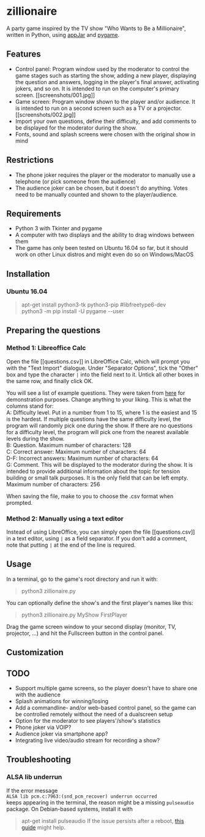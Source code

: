 # zillionaire
A party game inspired by the TV show "Who Wants to Be a Millionaire", written in Python, using [appJar](https://appjar.info) and [pygame](https://www.pygame.org).  

## Features
- Control panel: Program window used by the moderator to control the game stages such as starting the show, adding a new player, displaying the question and answers, logging in the player's final answer, activating jokers, and so on. It is intended to run on the computer's primary screen. [[screenshots/001.jpg]]  
- Game screen: Program window shown to the player and/or audience. It is intended to run on a second screen such as a TV or a projector. [[screenshots/002.jpg]]  
- Import your own questions, define their difficulty, and add comments to be displayed for the moderator during the show.
- Fonts, sound and splash screens were chosen with the original show in mind

## Restrictions
- The phone joker requires the player or the moderator to manually use a telephone (or pick someone from the audience)
- The audience joker can be chosen, but it doesn't do anything. Votes need to be manually counted and shown to the player/audience.

## Requirements
- Python 3 with Tkinter and pygame
- A computer with two displays and the ability to drag windows between them
- The game has only been tested on Ubuntu 16.04 so far, but it should work on other Linux distros and might even do so on Windows/MacOS

## Installation
### Ubuntu 16.04
> apt-get install python3-tk python3-pip #libfreetype6-dev  
> python3 -m pip install -U pygame --user  

## Preparing the questions
### Method 1: Libreoffice Calc
Open the file [[questions.csv]] in LibreOffice Calc, which will prompt you with the "Text Import" dialogue. Under "Separator Options", tick the "Other" box and type the character `|` into the field next to it. Untick all other boxes in the same row, and finally click OK.

You will see a list of example questions. They were taken from [here](https://gamefaqs.gamespot.com/gba/919785-who-wants-to-be-a-millionaire-2nd-edition/faqs/40044) for demonstration purposes. Change anything to your liking. This is what the columns stand for:  
A: Difficulty level. Put in a number from 1 to 15, where 1 is the easiest and 15 is the hardest. If multiple questions have the same difficulty level, the program will randomly pick one during the show. If there are no questions for a difficulty level, the program will pick one from the nearest available levels during the show.  
B: Question. Maximum number of characters: 128  
C: Correct answer: Maximum number of characters: 64  
D-F: Incorrect answers: Maximum number of characters: 64  
G: Comment. This will be displayed to the moderator during the show. It is intended to provide additional information about the topic for tension building or small talk purposes. It is the only field that can be left empty. Maximum number of characters: 256

When saving the file, make to you to choose the .csv format when prompted.

### Method 2: Manually using a text editor
Instead of using LibreOffice, you can simply open the file [[questions.csv]] in a text editor, using `|` as a field separator. If you don't add a comment, note that putting `|` at the end of the line is required.

## Usage
In a terminal, go to the game's root directory and run it with:  
> python3 zillionaire.py

You can optionally define the show's and the first player's names like this:  
> python3 zillionaire.py MyShow FirstPlayer

Drag the game screen window to your second display (monitor, TV, projector, ...) and hit the Fullscreen button in the control panel.

## Customization

## TODO
- Support multiple game screens, so the player doesn't have to share one with the audience
- Splash animations for winning/losing
- Add a commandline- and/or web-based control panel, so the game can be controlled remotely without the need of a dualscreen setup
- Option for the moderator to see players'/show's statistics
- Phone joker via VOIP?
- Audience joker via smartphone app?
- Integrating live video/audio stream for recording a show?

## Troubleshooting

### ALSA lib underrun
If the error message  
`ALSA lib pcm.c:7963:(snd_pcm_recover) underrun occurred`  
keeps appearing in the terminal, the reason might be a missing `pulseaudio` package. On Debian-based systems, install it with  
> apt-get install pulseaudio
If the issue persists after a reboot, [this guide](https://retro64xyz.github.io/computers/2017/05/26/how-to-fix-audacity-underrun/) might help.
